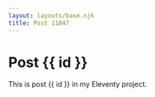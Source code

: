 ```yaml
---
layout: layouts/base.njk
title: Post 11847
---
```


# Post {{ id }}

This is post {{ id }} in my Eleventy project.
